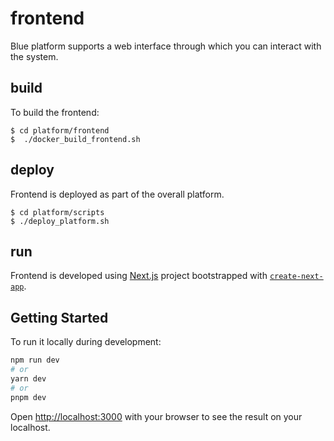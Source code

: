 # frontend 

Blue platform supports a web interface through which you can interact with the system. 

## build

To build the frontend:
```
$ cd platform/frontend
$  ./docker_build_frontend.sh
```
## deploy

Frontend is deployed as part of the overall platform.
```
$ cd platform/scripts
$ ./deploy_platform.sh
```

## run

Frontend is developed using [Next.js](https://nextjs.org/) project bootstrapped with [`create-next-app`](https://github.com/vercel/next.js/tree/canary/packages/create-next-app).

## Getting Started

To run it locally during development:

```bash
npm run dev
# or
yarn dev
# or
pnpm dev
```

Open [http://localhost:3000](http://localhost:3000) with your browser to see the result on your localhost.

